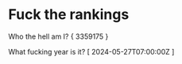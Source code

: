 # Fuck the rankings

Who the hell am I?
{ 3359175 }

What fucking year is it?
[ 2024-05-27T07:00:00Z ]
